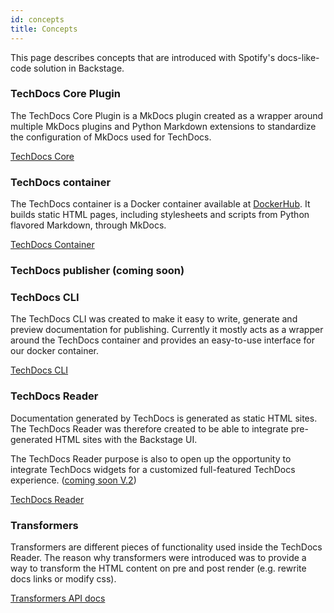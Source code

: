 ```yaml
---
id: concepts
title: Concepts
---
```


This page describes concepts that are introduced with Spotify's docs-like-code
solution in Backstage.

### TechDocs Core Plugin

The TechDocs Core Plugin is a MkDocs plugin created as a wrapper around multiple
MkDocs plugins and Python Markdown extensions to standardize the configuration
of MkDocs used for TechDocs.

[TechDocs Core](../../../packages/techdocs-container/techdocs-core/README.md)

### TechDocs container

The TechDocs container is a Docker container available at
[DockerHub](https://hub.docker.com/r/spotify/techdocs). It builds static HTML
pages, including stylesheets and scripts from Python flavored Markdown, through
MkDocs.

[TechDocs Container](../../../packages/techdocs-container/README.md)

### TechDocs publisher (coming soon)

### TechDocs CLI

The TechDocs CLI was created to make it easy to write, generate and preview
documentation for publishing. Currently it mostly acts as a wrapper around the
TechDocs container and provides an easy-to-use interface for our docker
container.

[TechDocs CLI](../../../packages/techdocs-cli/README.md)

### TechDocs Reader

Documentation generated by TechDocs is generated as static HTML sites. The
TechDocs Reader was therefore created to be able to integrate pre-generated HTML
sites with the Backstage UI.

The TechDocs Reader purpose is also to open up the opportunity to integrate
TechDocs widgets for a customized full-featured TechDocs experience.
([coming soon V.2](https://github.com/spotify/backstage/milestone/17))

[TechDocs Reader](../../../plugins/techdocs/src/reader/README.md)

### Transformers

Transformers are different pieces of functionality used inside the TechDocs
Reader. The reason why transformers were introduced was to provide a way to
transform the HTML content on pre and post render (e.g. rewrite docs links or
modify css).

[Transformers API docs](../../../plugins/techdocs/src/reader/transformers/README.md)
